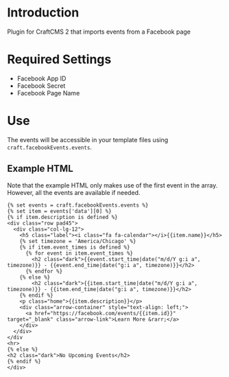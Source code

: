 # Introduction
Plugin for CraftCMS 2 that imports events from a Facebook page

# Required Settings

- Facebook App ID
- Facebook Secret
- Facebook Page Name

# Use

The events will be accessible in your template files using `craft.facebookEvents.events`.

## Example HTML

Note that the example HTML only makes use of the first event in the array. However, all the events are available if needed.

```
{% set events = craft.facebookEvents.events %}
{% set item = events['data'][0] %}
{% if item.description is defined %}
<div class="row pad45">
  <div class="col-lg-12">
    <h5 class="label"><i class="fa fa-calendar"></i>{{item.name}}</h5>
    {% set timezone = 'America/Chicago' %}
    {% if item.event_times is defined %}
      {% for event in item.event_times %}
        <h2 class="dark">{{event.start_time|date("m/d/Y g:i a", timezone)}} - {{event.end_time|date("g:i a", timezone)}}</h2>
      {% endfor %}
    {% else %}
        <h2 class="dark">{{item.start_time|date("m/d/Y g:i a", timezone)}} - {{item.end_time|date("g:i a", timezone)}}</h2>
    {% endif %}
    <p class="home">{{item.description}}</p>
    <div class="arrow-container" style="text-align: left;">
      <a href="https://facebook.com/events/{{item.id}}" target="_blank" class="arrow-link">Learn More &rarr;</a>
    </div>
  </div>
</div
<hr>
{% else %}
<h2 class="dark">No Upcoming Events</h2>
{% endif %}
</div>
```
